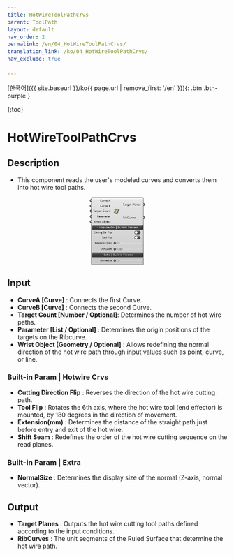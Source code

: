 ```yaml
---
title: HotWireToolPathCrvs
parent: ToolPath
layout: default
nav_order: 2
permalink: /en/04_HotWireToolPathCrvs/
translation_link: /ko/04_HotWireToolPathCrvs/
nav_exclude: true

---
```


<!-- [English]({{ site.baseurl }}/en{{ page.url | remove_first: '/ko' }}){: .btn .btn-purple } -->
[한국어]({{ site.baseurl }}/ko{{ page.url | remove_first: '/en' }}){: .btn .btn-purple }

{:toc}
# HotWireToolPathCrvs

## Description

* This component reads the user's modeled curves and converts them into hot wire tool paths.

<p align="center">  <img src="/assets/images/HotwireToolpathfromCrvs.png" align="center" width="25%"></p>

## Input

* **CurveA [Curve]** : Connects the first Curve.
* **CurveB [Curve]** : Connects the second Curve.
* **Target Count [Number / Optional]**: Determines the number of hot wire paths.
* **Parameter [List / Optional]** : Determines the origin positions of the targets on the Ribcurve.
* **Wrist Object [Geometry / Optional]** : Allows redefining the normal direction of the hot wire path through input values such as point, curve, or line.

### Built-in Param | Hotwire Crvs

* **Cutting Direction Flip** : Reverses the direction of the hot wire cutting path.
* **Tool Flip** : Rotates the 6th axis, where the hot wire tool (end effector) is mounted, by 180 degrees in the direction of movement.
* **Extension(mm)** : Determines the distance of the straight path just before entry and exit of the hot wire.
* **Shift Seam** : Redefines the order of the hot wire cutting sequence on the read planes.

### Built-in Param | Extra
* **NormalSize** : Determines the display size of the normal (Z-axis, normal vector).

## Output

* **Target Planes** : Outputs the hot wire cutting tool paths defined according to the input conditions.
* **RibCurves** : The unit segments of the Ruled Surface that determine the hot wire path.